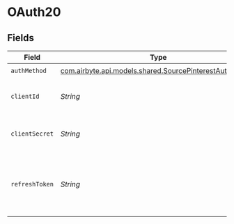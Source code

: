 # OAuth20


## Fields

| Field                                                                                                       | Type                                                                                                        | Required                                                                                                    | Description                                                                                                 |
| ----------------------------------------------------------------------------------------------------------- | ----------------------------------------------------------------------------------------------------------- | ----------------------------------------------------------------------------------------------------------- | ----------------------------------------------------------------------------------------------------------- |
| `authMethod`                                                                                                | [com.airbyte.api.models.shared.SourcePinterestAuthMethod](../../models/shared/SourcePinterestAuthMethod.md) | :heavy_check_mark:                                                                                          | N/A                                                                                                         |
| `clientId`                                                                                                  | *String*                                                                                                    | :heavy_check_mark:                                                                                          | The Client ID of your OAuth application                                                                     |
| `clientSecret`                                                                                              | *String*                                                                                                    | :heavy_check_mark:                                                                                          | The Client Secret of your OAuth application.                                                                |
| `refreshToken`                                                                                              | *String*                                                                                                    | :heavy_check_mark:                                                                                          | Refresh Token to obtain new Access Token, when it's expired.                                                |